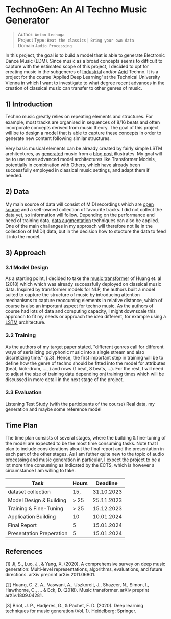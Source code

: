 # TechnoGen: An AI Techno Music Generator

> Author: `Anton Lechuga` <br>
> Project Type: `Beat the classics| Bring your own data` <br>
> Domain `Audio Processing`

In this project, the goal is to build a model that is able to generate Electronic Dance Music (EDM). Since music as a broad concepts seems to difficult to capture with the estimated scope of this project, I decided to opt for creating music in the subgeneres of [Industrial](https://en.wikipedia.org/wiki/Industrial_techno) and/or [Acid](https://en.wikipedia.org/wiki/Acid_techno) Techno. It is a project for the course 'Applied Deep Learning' at the Technical University Vienna in which I want to investigate to what degree recent advances in the creation of classical music can transfer to other genres of music.

## 1) Introduction

Techno music greatly relies on repeating elements and structures. For example, most tracks are organised in sequences of 8/16 beats and often incorporate concepts derived from music theory.
The goal of this project will be to design a model that is able to capture these concepts in order to generate new content following similar structures.

Very basic musical elements can be already created by fairly simple LSTM architectures, as [generated](http://www.youtube.com/watch?v=YOUTUBE_VIDEO_ID_HERE) music from a [blog post](https://medium.com/@leesurkis/how-to-generate-techno-music-using-deep-learning-17c06910e1b3) illustrates. My goal will be to use more advanced model architectures like Transformer Models, potentially in combination with Others, which have already been successfully employed in classical music settings, and adapt them if needed.

## 2) Data

My main source of data will consist of MIDI recordings which are [open](https://www.partnersinrhyme.com/blog/) [source](https://colinraffel.com/projects/lmd/) and a self-owned collection of favourite tracks.  I did not collect the data yet, so information will follow. Depending on the performance and need of training data, [data augmentation](https://music-classification.github.io/tutorial/part3_supervised/data-augmentation.html#:~:text=Data%20augmentations%20are%20a%20set,reduce%20the%20problem%20of%20overfitting.) techniques can also be applied.
One of the main challanges in my approach will therefore not lie in the collection of (MIDI) data, but in the decision how to stucture the data to feed it into the model.

## 3) Approach

### 3.1 Model Design

As a starting point, I decided to take the [music transformer](https://arxiv.org/abs/1809.04281) of Huang et. al (2018) which which was already successfully deployed on classical music data.
Inspired by transformer models for NLP, the authors built a model suited to
capture the structure of music by introducing attention mechanisms to capture
reoccurring elements in relative distance, which of course is also an important
aspect for techno music. As the authors of course had lots of data and computing
capacity, I might downscale this approach to fit my needs or approach the idea
different, for example using a [LSTM](https://github.com/Skuldur/Classical-Piano-Composer) architecture.

### 3.2 Training

As the authors of my target paper stated, "different genres call for different ways of serializing polyphonic music into a single stream and also discretizing time." (p.3). Hence, the first important step in training will be to define how the genre of techno should be fitted into the model for attributes (beat, kick-drum, ..., ) and rows (1 beat, 8 beats, ...). For the rest, I will need to adjust the size of training data depending onj training times which will be discussed in more detail in the next stage of the project.

### 3.3 Evaluation

Listening Test Study (with the participants of the course)
Real data, my generation and maybe some reference model

## Time Plan

The time plan consists of several stages, where the building & fine-tuning of the model are expected to be the most time consuming tasks. Note that I plan to include considerations about the final report and the presentation in each part of the other stages. As I am futher quite new to the topic of audio processing and music generation in particular, I expect the project to be a lot more time consuming as indicated by the ECTS, which is however a circumstance I am willing to take.

| Task | Hours | Deadline |
| --- | --- | --- |
| dataset collection | 15‚ | 31.10.2023 |
| Model Design & Building| > 25  | 25.11.2023 |
| Training & Fine-Tuning| > 25 | 15.12.2023 |
| Application Building| 10 | 10.01.2024 |
| Final Report | 5 | 15.01.2024 |
| Presentation Preperation| 5 | 15.01.2024 |

## References

[1] Ji, S., Luo, J., & Yang, X. (2020). A comprehensive survey on deep music generation: Multi-level representations, algorithms, evaluations, and future directions. arXiv preprint arXiv:2011.06801.

[2] Huang, C. Z. A., Vaswani, A., Uszkoreit, J., Shazeer, N., Simon, I., Hawthorne, C., ... & Eck, D. (2018).
Music transformer. arXiv preprint arXiv:1809.04281.

[3] Briot, J. P., Hadjeres, G., & Pachet, F. D. (2020). Deep learning techniques for music generation (Vol. 1).
Heidelberg: Springer.
